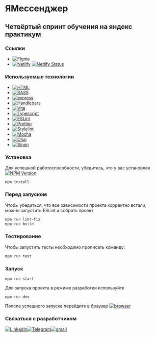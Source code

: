 # ЯМессенджер

## Четвёртый спринт обучения на яндекс практикум

### Ссылки

- [![Figma][figma-logo]][figma]
- [![Netlify][netlify-logo]][netlify]
  [![Netlify Status](https://api.netlify.com/api/v1/badges/928b0122-4636-4be4-9fef-74853061bff3/deploy-status)](https://app.netlify.com/sites/jolly-alpaca-a2867e/deploys)

### Используемые технологии

- [![HTML][html-logo]][html]
- [![SASS][sass-logo]][sass]
- [![express][express-logo]][express]
- [![Handlebars][handlebars-logo]][handlebars]
- [![Vite][vite-logo]][vite]
- [![Typescript][typescript-logo]][typescript]
- [![ESLint][eslint-logo]][eslint]
- [![Prettier][prettier-logo]][prettier]
- [![Stylelint][stylelint-logo]][stylelint]
- [![Mocha][mocha-logo]][mocha]
- [![Chai][chai-logo]][chai]
- [![Sinon][sinon-logo]][sinon]

### Установка

Для успешной работоспособности, убедитесь, что у вас установлен [![NPM Version][npm-logo]][npm]

```console
npm install
```

### Перед запуском

Чтобы убедиться, что все зависимости проекта корректно встали, можно запустить ESLint и собрать проект

```bash
npm run lint-fix
npm run build
```

### Тестирование

Чтобы запустить тесты необходимо прописать команду:

```bash
npm run test
```

### Запуск

```console
npm run start
```

Для запуска проекта в режиме разработки используйте

```console
npm run dev
```

Полсле успешного запуска перейдите в браузер [![browser][browser-logo]][browser]

### Связаться с разработчиком

[![LinkedIn][linkedin-logo]][linkedin][![Telegram][telegram-logo]][telegram][![gmail][gmail-logo]][gmail]

[figma]: https://www.figma.com/file/8LCU6aCyyaQ676QLNFKRh7/yandex_sprint_1?type=design&node-id=0%3A1&mode=design&t=KGAVlHPT6NOzsHbD-1
[figma-logo]: https://img.shields.io/badge/figma-%23F24E1E.svg?style=for-the-badge&logo=figma&logoColor=black
[netlify]: https://jolly-alpaca-a2867e.netlify.app
[netlify-logo]: https://img.shields.io/badge/netlify-%23000000.svg?style=for-the-badge&logo=netlify&logoColor=#00C7B7
[handlebars]: https://handlebarsjs.com/
[handlebars-logo]: https://img.shields.io/badge/Handlebars-23272f?style=for-the-badge&logo=handlebarsdotjs
[vite]: https://vitejs.dev/
[vite-logo]: https://img.shields.io/badge/Vite-23272f?style=for-the-badge&logo=vite
[typescript]: https://www.typescriptlang.org
[typescript-logo]: https://img.shields.io/badge/TypeScript-007ACC?style=for-the-badge&logo=typescript&logoColor=white
[html]: https://ru.wikipedia.org/wiki/HTML
[html-logo]: https://img.shields.io/badge/html5-%23E34F26.svg?style=for-the-badge&logo=html5&logoColor=white
[sass]: https://sass-lang.com
[sass-logo]: https://img.shields.io/badge/SASS-hotpink.svg?style=for-the-badge&logo=SASS&logoColor=white
[express]: https://expressjs.com
[express-logo]: https://img.shields.io/badge/express.js-%23404d59.svg?style=for-the-badge&logo=express&logoColor=%2361DAFB
[nodejs]: https://nodejs.org/en
[nodejs-logo]: https://img.shields.io/badge/Node.js-43853D?style=for-the-badge&logo=node.js&logoColor=white
[linkedin]: https://www.linkedin.com/in/vitaliy-kamenchshikov-7826841a1/
[linkedin-logo]: https://img.shields.io/badge/LinkedIn-0077B5?style=for-the-badge&logo=linkedin&logoColor=white
[telegram]: https://t.me/V0L40K_21
[telegram-logo]: https://img.shields.io/badge/Telegram-2CA5E0?style=for-the-badge&logo=telegram&logoColor=white
[gmail]: mailto:vol4ok94@gmail.com
[gmail-logo]: https://img.shields.io/badge/Gmail-D14836?style=for-the-badge&logo=gmail&logoColor=white
[npm]: https://nodejs.org/
[npm-logo]: https://badgen.net/npm/v/node/18.18.2
[browser]: http://localhost:3000
[browser-logo]: https://img.shields.io/badge/Safari-FF1B2D?style=for-the-badge&logo=Safari&logoColor=white
[eslint]: https://eslint.org
[eslint-logo]: https://img.shields.io/badge/eslint-3A33D1?style=for-the-badge&logo=eslint&logoColor=white
[prettier]: https://prettier.io
[prettier-logo]: https://img.shields.io/badge/prettier-1A2C34?style=for-the-badge&logo=prettier&logoColor=F7BA3E
[stylelint]: https://stylelint.io
[stylelint-logo]: https://img.shields.io/badge/stylelint-000?style=for-the-badge&logo=stylelint&logoColor=white
[mocha]: https://mochajs.org
[mocha-logo]: https://img.shields.io/badge/mocha.js-323330?style=for-the-badge&logo=mocha&logoColor=Brown
[chai]: https://www.chaijs.com
[chai-logo]: https://img.shields.io/badge/chai.js-323330?style=for-the-badge&logo=chai&logoColor=red
[sinon]: https://sinonjs.org
[sinon-logo]: https://img.shields.io/badge/sinon.js-323330?style=for-the-badge&logo=sinon
